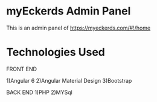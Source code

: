# myEckerds Admin Panel

This is an admin panel of https://myeckerds.com/#!/home 

# Technologies Used

FRONT END

1)Angular 6
2)Angular Material Design
3)Bootstrap


BACK END
1)PHP
2)MYSql

